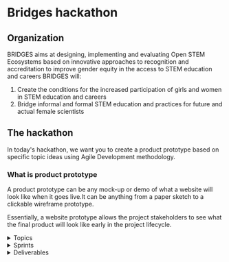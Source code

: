 # Bridges hackathon

## Organization

BRIDGES aims at designing, implementing and evaluating Open STEM Ecosystems based on innovative approaches to recognition and accreditation to improve gender equity in the access to STEM education and careers BRIDGES will:

1. Create the conditions for the increased participation of girls and women in STEM education and careers
2. Bridge informal and formal STEM education and practices for future and actual female scientists

 ## The hackathon  

In today's hackathon, we want you to create a  product prototype based on specific topic ideas using Agile Development methodology.

### What is product prototype 

A product prototype can be any mock-up or demo of what a website will look like when it goes live.It can be anything from a paper sketch to a clickable wireframe prototype.

Essentially, a website prototype allows the project stakeholders to see what the final product will look like early in the project lifecycle.




<details><summary>Topics </summary>

1. ### Map visualisation to show companies nearby that obtained certain badges

Using the badges system from bridges,create an app that shows companies near by you who obtained the badges.

[Here](https://miro.com/app/board/o9J_lrndMHs=/?invite_link_id=504410750028) you can find the struture of the Badges

see the example below : 
![wise-badges](./assets/w16weiibGs.png)

2. ### Interactive questionnaire that presents you with situations and asks you how you would react/ analyse the company culture 

With this app, companies/individuals can obtain badges based on the answers they have given. these games can be played anywhere, in person or virtually, using any device with an internet connection.

Example : kahoot

3. ### A platform to grant badges to others based on recommendations

 With this app, a User can nominate a company/individual based on their contribution to increase participation of girls and women in STEM education and careers. 
 
 Example: [gitHub stars](https://stars.github.com/nominate/)

4. ### Gamification platform (intended for children- and young people)

Today kids are very much into gaming so the best we can do is to implement play and learning together in one app.
Young minds can be influenced to understand that we are all different and we need to accept everyone and treat people with equality. A game that has focus on rewards like badges that they can earn for perhaps recognizing how to treat a certain situation.
Earn enough badges and it opens up a new part of the game so they will strive to do their best.
 
Example: [Sentences vs. Fragment](https://www.education.com/game/floyd-danger-sorting-sentences/)

</details>

<details><summary>Sprints</summary>

### Sprint-1 : Discuss the topic

Based on the topics you have selected,

- Discuss and develop a concrete an idea
- Talk over the what the feature would look like

When planning always keep the user in mind, here's a few helpful questions to guide your group:

- Who is this product for?
- Why are they using  it?

### Sprint-2 : Write User Personas

 Think about who would want to use this web page and why. Describe these users by writing User Personas.

### Sprint-3:Write a Prioritized Backlog (user-stories)

Break down the website into user stories prioritized by must-have, should-have and could-have. Be sure to use the "as a ... I want to ... so that ..." format, and to include acceptance criteria for each user story.

### Sprint-4 : sequence your stories

The user stories in your Backlog are sorted by priority, but not written in any particular order. Some user stories depend on each other, some do not. Figuring out these relationships will make it easy to go from a unsorted backlog to a structured  strategy.
![story-sequencing](./assets/Untitled-2022-05-13-1316.excalidraw.png)

### Sprint-5 design your prototype (figma)

Using [figma](https://www.figma.com/),design the visiual of the app.


</details>

<details><summary>Deliverables</summary>

By the end of the hakathon each group will be asked to present their project. After all the presentations are submitted, The judges will pick the winners.

Each Group has to create a PR request to this repository containing the following documents.



```
- [] backlog 
- [] story-sequencing
- [] user-persona 
- [] figma design 

```
The selected projects, with the help of stakeholders,  will be designed and deployed live. Each participant/group member will be mentioned on the project and will be given the right recognition on their contribution.

</details>
